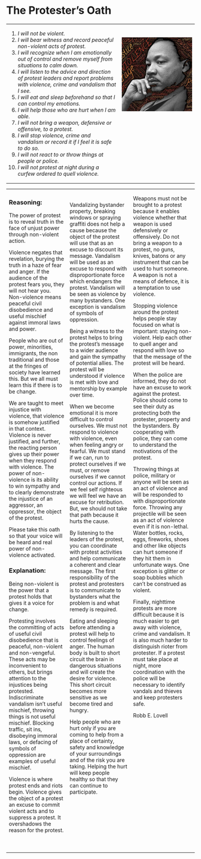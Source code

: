 # The Protester’s Oath

<table>
<tr><td width="60%">

1. *I will not be violent.*
2. *I will bear witness and record peaceful non-violent acts of protest.*
3. *I will recognize when I am emotionally out of control and remove myself from situations to calm down.*
4. *I will listen to the advice and direction of protest leaders and report problems with violence, crime and vandalism that I see.*
5. *I will eat and sleep beforehand so that I can control my emotions.*
6. *I will help those who are hurt when I am able.*
7. *I will not bring a weapon, defensive or offensive, to a protest.*
8. *I will stop violence, crime and vandalism or record it if I feel it is safe to do so.*
9. *I will not react to or throw things at people or police.*
10. *I will not protest at night during a curfew ordered to quell violence.*

</td>
<td width="40%">
  
<img src="./assets/img/king.jpg" width="100%">
<br><br>
<br><br>
<br><br>
<br><br>
<br><br>
</td></tr>
</table>
<table>
<tr>
<td>

### Reasoning:

The power of protest is to reveal truth in the face of unjust power through non-violent action.

Violence negates that revelation, burying the truth in a haze of fear and anger. If the audience of the protest fears you, they will not hear you. Non-violence means peaceful civil disobedience and useful mischief against immoral laws and power.

People who are out of power, minorities, immigrants, the non traditional and those at the fringes of society have learned this. But we all must learn this if there is to be change.

We are taught to meet injustice with violence, that violence is somehow justified in that context. Violence is never justified, and further, the reacting person gives up their power when they respond with violence. The power of non-violence is its ability to win sympathy and to clearly demonstrate the injustice of an aggressor, an oppressor, the object of the protest. 

Please take this oath so that your voice will be heard and real power of non-violence activated.

### Explanation:

Being non-violent is the power that a protest holds that gives it a voice for change.

Protesting involves the committing of acts of useful civil disobedience that is peaceful, non-violent and non-vengeful. These acts may be inconvenient to others, but brings attention to the injustices being protested. Indiscriminate vandalism isn’t useful mischief, throwing things is not useful mischief. Blocking traffic, sit ins, disobeying immoral laws, or defacing of symbols of oppression are examples of useful mischief.

Violence is where protest ends and riots begin. Violence gives the object of a protest an excuse to commit violent acts and to suppress a protest. It overshadows the reason for the protest.  
<br><br>

</td>
<td>

Vandalizing bystander property, breaking windows or spraying graffiti does not help a cause because the object of the protest will use that as an excuse to discount its message. Vandalism will be used as an excuse to respond with disproportionate force which endangers the protest. Vandalism will be seen as violence by many bystanders. One exception is vandalism of symbols of oppression.

Being a witness to the protest helps to bring the protest’s message to a wider audience and gain the sympathy of potential allies. The protest will be understood if violence is met with love and mentorship by example over time.

When we become emotional it is more difficult to control ourselves. We must not respond to violence with violence, even when feeling angry or fearful. We must stand if we can, run to protect ourselves if we must, or remove ourselves if we cannot control our actions. If we feel self righteous we will feel we have an excuse for retribution. But, we should not take that path because it hurts the cause.

By listening to the leaders of the protest, you can coordinate with protest activities and help communicate a coherent and clear message. The first responsibility of the protest and protesters is to communicate to bystanders what the problem is and what remedy is required.

Eating and sleeping before attending a protest will help to control feelings of anger. The human body is built to short circuit the brain in dangerous situations and will create the desire for violence. This short circuit becomes more sensitive as we become tired and hungry.

Help people who are hurt only if you are coming to help from a place of certainty, safety and knowledge of your surroundings and of the risk you are taking. Helping the hurt will keep people healthy so that they can continue to participate.
<br><br>
<br><br>
<br><br>
<br><br>

</td>
<td vlign="top" style="vertical-align:top">

Weapons must not be brought to a protest because it enables violence whether that weapon is used defensively or offensively. Do not bring a weapon to a protest, no guns, knives, batons or any instrument that can be used to hurt someone. A weapon is not a means of defence, it is a temptation to use violence.

Stopping violence around the protest helps people stay focused on what is important: staying non-violent. Help each other to quell anger and respond with love so that the message of the protest will be heard.

When the police are informed, they do not have an excuse to work against the protest. Police should come to see their duty as protecting both the protester, property and the bystanders. By cooperating with police, they can come to understand the motivations of the protest.

Throwing things at police, military or anyone will be seen as an act of violence and will be responded to with disproportionate force. Throwing any projectile will be seen as an act of violence even if it is non-lethal. Water bottles, rocks, eggs, fireworks, shoes and other like objects can hurt someone if they hit them in unfortunate ways. One exception is glitter or soap bubbles which can’t be construed as violent.

Finally, nighttime protests are more difficult because it is much easier to get away with violence, crime and vandalism. It is also much harder to distinguish rioter from protester. If a protest must take place at night, more coordination with the police will be necessary to identify vandals and thieves and keep protesters safe.  

Robb E. Lovell
<br><br>
<br><br>
<br><br>
<br><br>
<br><br>
<br><br>
<br><br>
<br><br>

</td>
</tr>
</table>
